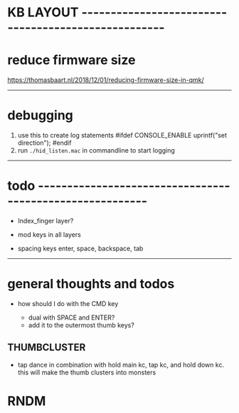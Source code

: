 # KB LAYOUT ----------------------------------------------------

# reduce firmware size

https://thomasbaart.nl/2018/12/01/reducing-firmware-size-in-qmk/

---

# debugging

1. use this to create log statements
   #ifdef CONSOLE_ENABLE
   uprintf("set direction");
   #endif
2. run `./hid_listen.mac` in commandline to start logging

---

# todo ---------------------------------------------------------

- Index_finger layer?

- mod keys in all layers

- spacing keys
  enter, space, backspace, tab

---

# general thoughts and todos

- how should I do with the CMD key

  - dual with SPACE and ENTER?
  - add it to the outermost thumb keys?

## THUMBCLUSTER

- tap dance in combination with hold
  main kc, tap kc, and hold down kc.
  this will make the thumb clusters into monsters

# RNDM

